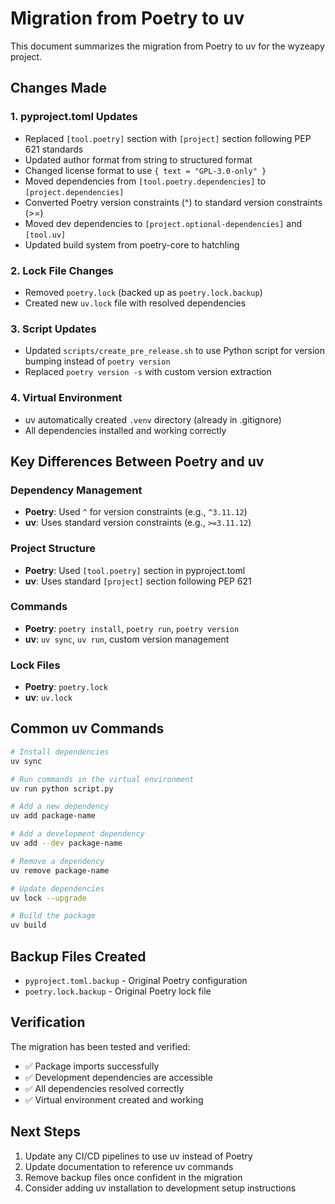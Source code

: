 # Migration from Poetry to uv

This document summarizes the migration from Poetry to uv for the wyzeapy project.

## Changes Made

### 1. pyproject.toml Updates
- Replaced `[tool.poetry]` section with `[project]` section following PEP 621 standards
- Updated author format from string to structured format
- Changed license format to use `{ text = "GPL-3.0-only" }`
- Moved dependencies from `[tool.poetry.dependencies]` to `[project.dependencies]`
- Converted Poetry version constraints (^) to standard version constraints (>=)
- Moved dev dependencies to `[project.optional-dependencies]` and `[tool.uv]`
- Updated build system from poetry-core to hatchling

### 2. Lock File Changes
- Removed `poetry.lock` (backed up as `poetry.lock.backup`)
- Created new `uv.lock` file with resolved dependencies

### 3. Script Updates
- Updated `scripts/create_pre_release.sh` to use Python script for version bumping instead of `poetry version`
- Replaced `poetry version -s` with custom version extraction

### 4. Virtual Environment
- uv automatically created `.venv` directory (already in .gitignore)
- All dependencies installed and working correctly

## Key Differences Between Poetry and uv

### Dependency Management
- **Poetry**: Used `^` for version constraints (e.g., `^3.11.12`)
- **uv**: Uses standard version constraints (e.g., `>=3.11.12`)

### Project Structure
- **Poetry**: Used `[tool.poetry]` section in pyproject.toml
- **uv**: Uses standard `[project]` section following PEP 621

### Commands
- **Poetry**: `poetry install`, `poetry run`, `poetry version`
- **uv**: `uv sync`, `uv run`, custom version management

### Lock Files
- **Poetry**: `poetry.lock`
- **uv**: `uv.lock`

## Common uv Commands

```bash
# Install dependencies
uv sync

# Run commands in the virtual environment
uv run python script.py

# Add a new dependency
uv add package-name

# Add a development dependency
uv add --dev package-name

# Remove a dependency
uv remove package-name

# Update dependencies
uv lock --upgrade

# Build the package
uv build
```

## Backup Files Created
- `pyproject.toml.backup` - Original Poetry configuration
- `poetry.lock.backup` - Original Poetry lock file

## Verification
The migration has been tested and verified:
- ✅ Package imports successfully
- ✅ Development dependencies are accessible
- ✅ All dependencies resolved correctly
- ✅ Virtual environment created and working

## Next Steps
1. Update any CI/CD pipelines to use uv instead of Poetry
2. Update documentation to reference uv commands
3. Remove backup files once confident in the migration
4. Consider adding uv installation to development setup instructions